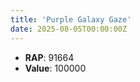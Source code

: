 ```yaml
---
title: 'Purple Galaxy Gaze'
date: 2025-08-05T00:00:00Z
---
```

- **RAP**: 91664
- **Value**: 100000
